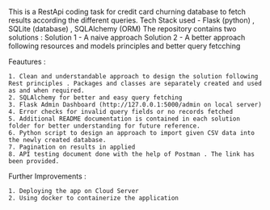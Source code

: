 This is a RestApi coding task for credit card churning database to fetch results according the different queries.
Tech Stack used - Flask (python) , SQLite (database) , SQLAlchemy (ORM)
The repository contains two solutions :
      Solution 1 - A naive approach 
      Solution 2 - A better approach following resources and models principles and better query fetcching
 
 

Feautures :
    
    1. Clean and understandable approach to design the solution following Rest principles . Packages and classes are separately created and used as and when required.
    2. SQLAlchemy for better and easy query fetching
    3. Flask Admin Dashboard (http://127.0.0.1:5000/admin on local server) 
    4. Error checks for invalid query fields or no records fetched
    5. Additional README documentation is contained in each solution folder for better understanding for future reference.
    6. Python script to design an approach to import given CSV data into the newly created database.
    7. Pagination on results in applied
    8. API testing document done with the help of Postman . The link has been provided. 
    
    
Further Improvements :
    
    1. Deploying the app on Cloud Server
    2. Using docker to containerize the application

